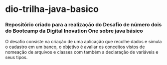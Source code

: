 # dio-trilha-java-basico
### Repositório criado para a realização do Desafio de número dois do Bootcamp da Digital Inovation One sobre java básico

O desafio consiste na criação de uma aplicação que recolhe dados e simula o cadastro em um banco, o objetivo é avaliar os conceitos vistos de nomeação de arquivos e classes com também a declaração de variáveis e seus tipos.

